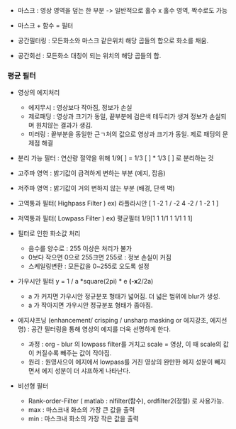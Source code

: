 - 마스크 : 영상 영역을 덮는 한 부분 -> 일반적으로 홀수 x 홀수 영역, 짝수로도 가능
- 마스크 + 함수 = 필터
  
- 공간필터링 : 모든화소와 마스크 같은위치 해당 곱들의 합으로 화소를 채움.
- 공간회선 : 모든화소 대칭이 되는 위치의 해당 곱들의 합.
  
  
### 평균 필터
- 영상의 에지처리
  - 에지무시 : 영상보다 작아짐, 정보가 손실
  - 제로패딩 : 영상과 크기가 동일, 끝부분에 검은색 테두리가 생겨 정보가 손실되며 원치않는 결과가 생김.
  - 미러링 : 끝부분을 동일한 근ㄱ처의 값으로 영상과 크기가 동일. 제로 패딩의 문제점 해결
  
- 분리 가능 필터 : 연산량 절약을 위해 1/9[ ] = 1/3 [  ] * 1/3 [ ] 로 분리하는 것 

- 고주파 영역 : 밝기값이 급격하게 변하는 부분 (에지, 잡음)
- 저주파 영역 : 밝기값이 거의 변하지 않는 부분 (배경, 단색 벽)

- 고역통과 필터( Highpass Filter ) ex) 라플라시안 [ 1 -2 1 / -2 4 -2 / 1 -2 1 ]
- 저역통과 필터( Lowpass Filter ) ex) 평균필터 1/9[1 1 1/1 1 1/1 1 1]
  
- 필터로 인한 화소값 처리 
  - 음수를 양수로 : 255 이상은 처리가 불가
  - 0보다 작으면 0으로 255크면 255로 : 정보 손실이 커짐
  - 스케일링변환 : 모든값을 0~255로 오도록 설정 
  
- 가우시안 필터 y = 1 / a *square(2pi) * e **(-x**2/2a) 
  - a 가 커지면 가우시안 정규분포 형태가 넓어짐. 더 넓은 범위에 blur가 생성.
  - a 가 작아지면 가우시안 정규분포 형태가 좁아짐.
  
- 에지샤프닝 (enhancement/ crisping / unsharp masking or 에지강조, 에지선명) : 공간 필터링을 통해 영상의 에지를 더욱 선명하게 한다.
  - 과정 : org - blur 의 lowpass filter를 거치고 scale = 영상, 이 때 scale의 값이 커질수록 빼주는 값이 작아짐.
  - 원리 : 원영사으이 에지에서 lowpass를 거친 영상의 완만한 에지 성분이 빼지면서 에지 성분이 더 샤프하게 나타난다.
  
- 비선형 필터
  - Rank-order-Filter ( matlab : nlfilter(함수), ordfilter2(정렬) 로 사용가능.
  - max : 마스크내 화소의 가장 큰 값을 출력
  - min : 마스크내 화소의 가장 작은 값을 출력
  
  
